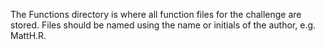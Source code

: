 The Functions directory is where all function files for the challenge are stored. Files should be named using the name or initials of the author, e.g. MattH.R.
